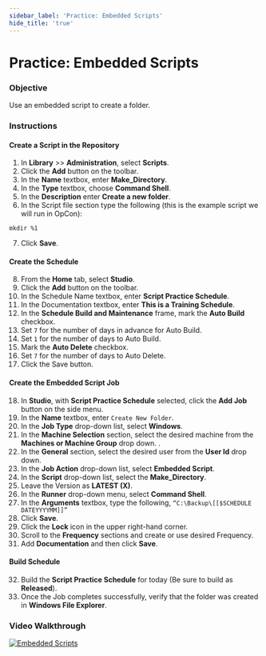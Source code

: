 ```yaml
---
sidebar_label: 'Practice: Embedded Scripts'
hide_title: 'true'
---
```


# Practice: Embedded Scripts

### Objective

Use an embedded script to create a folder.

### Instructions

#### Create a Script in the Repository

1. In **Library** >> **Administration**, select **Scripts**.
2. Click the **Add** button on the toolbar.
3. In the **Name** textbox, enter **Make_Directory**.
4. In the **Type** textbox, choose **Command Shell**.
5. In the **Description** enter **Create a new folder**.
6. In the Script file section type the following (this is the example script we will run in OpCon):

```mkdir %1```

7. Click **Save**.

#### Create the Schedule

8.	From the **Home** tab, select **Studio**.   
9.	Click the **Add** button on the toolbar.   
10.	In the Schedule Name textbox, enter **Script Practice Schedule**.   
11.	In the Documentation textbox, enter **This is a Training Schedule**.  
12.	In the **Schedule Build and Maintenance** frame, mark the **Auto Build** checkbox.  
13.	Set ```7``` for the number of days in advance for Auto Build.  
14.	Set ```1``` for the number of days to Auto Build.  
15.	Mark the **Auto Delete** checkbox.  
16.	Set ```7``` for the number of days to Auto Delete.  
17.	Click the Save button.   

#### Create the Embedded Script Job

18.	In **Studio**, with **Script Practice Schedule** selected, click the **Add Job** button on the side menu. 
19.	In the **Name** textbox, enter ```Create New Folder```.
20.	In the **Job Type** drop-down list, select **Windows**.
21.	In the **Machine Selection** section, select the desired machine from the **Machines or Machine Group** drop down. . 
22.	In the **General** section, select the desired user from the **User Id** drop down.
23.	In the **Job Action** drop-down list, select **Embedded Script**.
24.	In the **Script** drop-down list, select the **Make_Directory**. 
25.	Leave the Version as **LATEST (X)**.
26.	In the **Runner** drop-down menu, select **Command Shell**.
27.	In the **Arguments** textbox, type the following, ```“C:\Backup\[[$SCHEDULE DATEYYYYMM]]”```
28.	Click **Save**.
29. Click the **Lock** icon in the upper right-hand corner.
30.	Scroll to the **Frequency** sections and create or use desired Frequency.
31.	Add **Documentation** and then click **Save**.

#### Build Schedule

32.	Build the **Script Practice Schedule** for today (Be sure to build as **Released**).
33.	Once the Job completes successfully, verify that the folder was created in **Windows File Explorer**.

### Video Walkthrough

[![Embedded Scripts](../static/img/scripts.png)](https://sma1980-my.sharepoint.com/:v:/g/personal/rweesner_smatechnologies_com/EfcDkQVQFNdAu-RqbXVTJT8BjE1W1YGpSd8_1_z2xRzqcA?nav=eyJyZWZlcnJhbEluZm8iOnsicmVmZXJyYWxBcHAiOiJPbmVEcml2ZUZvckJ1c2luZXNzIiwicmVmZXJyYWxBcHBQbGF0Zm9ybSI6IldlYiIsInJlZmVycmFsTW9kZSI6InZpZXciLCJyZWZlcnJhbFZpZXciOiJNeUZpbGVzTGlua0NvcHkifX0&e=y9ovgM)